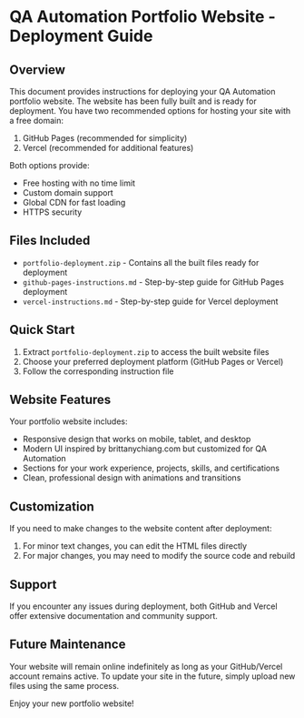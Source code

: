 # QA Automation Portfolio Website - Deployment Guide

## Overview

This document provides instructions for deploying your QA Automation portfolio website. The website has been fully built and is ready for deployment. You have two recommended options for hosting your site with a free domain:

1. GitHub Pages (recommended for simplicity)
2. Vercel (recommended for additional features)

Both options provide:
- Free hosting with no time limit
- Custom domain support
- Global CDN for fast loading
- HTTPS security

## Files Included

- `portfolio-deployment.zip` - Contains all the built files ready for deployment
- `github-pages-instructions.md` - Step-by-step guide for GitHub Pages deployment
- `vercel-instructions.md` - Step-by-step guide for Vercel deployment

## Quick Start

1. Extract `portfolio-deployment.zip` to access the built website files
2. Choose your preferred deployment platform (GitHub Pages or Vercel)
3. Follow the corresponding instruction file

## Website Features

Your portfolio website includes:
- Responsive design that works on mobile, tablet, and desktop
- Modern UI inspired by brittanychiang.com but customized for QA Automation
- Sections for your work experience, projects, skills, and certifications
- Clean, professional design with animations and transitions

## Customization

If you need to make changes to the website content after deployment:
1. For minor text changes, you can edit the HTML files directly
2. For major changes, you may need to modify the source code and rebuild

## Support

If you encounter any issues during deployment, both GitHub and Vercel offer extensive documentation and community support.

## Future Maintenance

Your website will remain online indefinitely as long as your GitHub/Vercel account remains active. To update your site in the future, simply upload new files using the same process.

Enjoy your new portfolio website!
